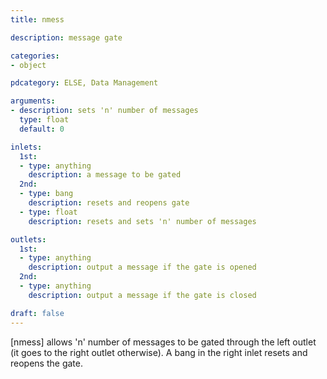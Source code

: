 ```yaml
---
title: nmess

description: message gate

categories:
- object

pdcategory: ELSE, Data Management

arguments:
- description: sets 'n' number of messages
  type: float
  default: 0

inlets:
  1st:
  - type: anything
    description: a message to be gated
  2nd:
  - type: bang
    description: resets and reopens gate
  - type: float
    description: resets and sets 'n' number of messages

outlets:
  1st:
  - type: anything
    description: output a message if the gate is opened
  2nd:
  - type: anything
    description: output a message if the gate is closed

draft: false
---
```


[nmess] allows 'n' number of messages to be gated through the left outlet (it goes to the right outlet otherwise). A bang in the right inlet resets and reopens the gate.
